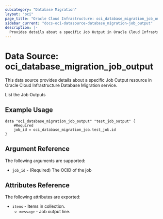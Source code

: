 ```yaml
---
subcategory: "Database Migration"
layout: "oci"
page_title: "Oracle Cloud Infrastructure: oci_database_migration_job_output"
sidebar_current: "docs-oci-datasource-database_migration-job_output"
description: |-
  Provides details about a specific Job Output in Oracle Cloud Infrastructure Database Migration service
---
```


# Data Source: oci_database_migration_job_output
This data source provides details about a specific Job Output resource in Oracle Cloud Infrastructure Database Migration service.

List the Job Outputs


## Example Usage

```hcl
data "oci_database_migration_job_output" "test_job_output" {
	#Required
	job_id = oci_database_migration_job.test_job.id
}
```

## Argument Reference

The following arguments are supported:

* `job_id` - (Required) The OCID of the job 


## Attributes Reference

The following attributes are exported:

* `items` - Items in collection. 
	* `message` - Job output line. 

